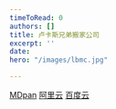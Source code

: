 ```yaml
---
timeToRead: 0
authors: []
title: 卢卡斯兄弟搬家公司
excerpt: ''
date: 
hero: "/images/lbmc.jpg"

---
```

[MDpan](https://mdpan.tk/%E5%8D%A2%E5%8D%A1%E6%96%AF%E5%85%84%E5%BC%9F%E6%90%AC%E5%AE%B6%E5%85%AC%E5%8F%B8)
[阿里云](https://www.aliyundrive.com/s/awMaRLX1VE6)
[百度云](https://pan.baidu.com/s/1s9Dz71EgqEVJP6qRCsMwjQ?pwd=h9kj)